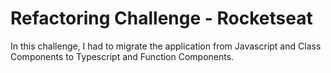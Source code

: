# Refactoring Challenge - Rocketseat

In this challenge, I had to migrate the application from Javascript and Class Components to Typescript and Function Components.
